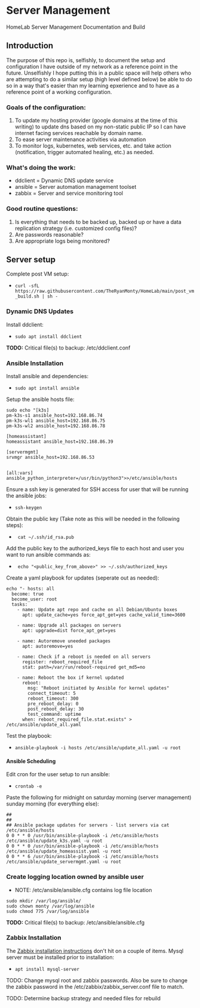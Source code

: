 # Server Management
HomeLab Server Management Documentation and Build

## Introduction
The purpose of this repo is, selfishly, to document the setup and configuration I have outside of my network as a reference point in the future. Unselfishly I hope putting this in a public space will help others who are attempting to do a similar setup (high level defined below) be able to do so in a way that's easier than my learning epxerience and to have as a reference point of a working configuration.

### Goals of the configuration:
1. To update my hosting provider (google domains at the time of this writing) to update dns based on my non-static public IP so I can have internet facing services reachable by domain name.
2. To ease server maintenance activities via automation
3. To monitor logs, kubernetes, web services, etc. and take action (notification, trigger automated healing, etc.) as needed.

### What's doing the work:
- ddclient = Dynamic DNS update service
- ansible = Server automation management toolset
- zabbix = Server and service monitoring tool


### Good routine questions:
1. Is everything that needs to be backed up, backed up or have a data replication strategy (i.e. customized config files)?
2. Are passwords reasonable?
3. Are appropriate logs being monitored?


## Server setup
Complete post VM setup:
* ```curl -sfL https://raw.githubusercontent.com/TheRyanMonty/HomeLab/main/post_vm_build.sh | sh -```

### Dynamic DNS Updates
Install ddclient:
* ```sudo apt install ddclient```


**TODO:** Critical file(s) to backup:
  /etc/ddclient.conf


### Ansible Installation
Install ansible and dependencies:
* ```sudo apt install ansible```

Setup the ansible hosts file:
```
sudo echo "[k3s]
pm-k3s-s1 ansible_host=192.168.86.74
pm-k3s-wl1 ansible_host=192.168.86.75
pm-k3s-wl2 ansible_host=192.168.86.78

[homeassistant]
homeassistant ansible_host=192.168.86.39

[servermgmt]
srvmgr ansible_host=192.168.86.53


[all:vars]
ansible_python_interpreter=/usr/bin/python3">>/etc/ansible/hosts
```

Ensure a ssh key is generated for SSH access for user that will be running the ansible jobs:
* ```ssh-keygen```

Obtain the public key (Take note as this will be needed in the following steps):
* ``` cat ~/.ssh/id_rsa.pub```

Add the public key to the authorized_keys file to each host and user you want to run ansible commands as:
* ``` echo "<public_key_from_above>" >> ~/.ssh/authorized_keys```

Create a yaml playbook for updates (seperate out as needed):
```
echo "- hosts: all
  become: true
  become_user: root
  tasks:
    - name: Update apt repo and cache on all Debian/Ubuntu boxes
      apt: update_cache=yes force_apt_get=yes cache_valid_time=3600

    - name: Upgrade all packages on servers
      apt: upgrade=dist force_apt_get=yes

    - name: Autoremove uneeded packages
      apt: autoremove=yes

    - name: Check if a reboot is needed on all servers
      register: reboot_required_file
      stat: path=/var/run/reboot-required get_md5=no

    - name: Reboot the box if kernel updated
      reboot:
        msg: "Reboot initiated by Ansible for kernel updates"
        connect_timeout: 5
        reboot_timeout: 300
        pre_reboot_delay: 0
        post_reboot_delay: 30
        test_command: uptime
      when: reboot_required_file.stat.exists" > /etc/ansible/update_all.yaml
```
Test the playbook:
* ``` ansible-playbook -i hosts /etc/ansible/update_all.yaml -u root ```

#### Ansible Scheduling
Edit cron for the user setup to run ansible:
* ```crontab -e```

Paste the following for midnight on saturday morning (server management) sunday morning (for everything else):
```
##
##
## Ansible package updates for servers - list servers via cat /etc/ansible/hosts
0 0 * * 0 /usr/bin/ansible-playbook -i /etc/ansible/hosts /etc/ansible/update_k3s.yaml -u root
0 0 * * 0 /usr/bin/ansible-playbook -i /etc/ansible/hosts /etc/ansible/update_homeassist.yaml -u root
0 0 * * 6 /usr/bin/ansible-playbook -i /etc/ansible/hosts /etc/ansible/update_servermgmt.yaml -u root
```

### Create logging location owned by ansible user
* NOTE: /etc/ansible/ansible.cfg contains log file location
```
sudo mkdir /var/log/ansible/
sudo chown monty /var/log/ansible
sudo chmod 775 /var/log/ansible
```

**TODO:** Critical file(s) to backup:
  /etc/ansible/ansible.cfg

### Zabbix Installation
The [Zabbix installation instructions](https://www.zabbix.com/documentation/current/en/manual/installation/install_from_packages/debian_ubuntu) don't hit on a couple of items. Mysql server must be installed prior to installation:
* ``` apt install mysql-server ```

TODO: Change mysql root and zabbix passwords. Also be sure to change the zabbix password in the /etc/zabbix/zabbix_server.conf file to match.

TODO: Determine backup strategy and needed files for rebuild
